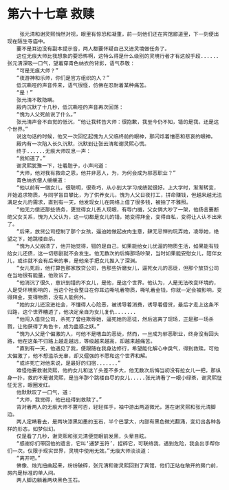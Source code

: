 # 第六十七章 救赎
        张元清和谢灵熙悄然对视，眼里有惊恐和凝重，前一刻他们还在宾馆廊道里，下一刻便出现在陌生寺庙中。
       要不是耳边没有副本提示音，两人都要怀疑自己又进灵境做任务了。
       这位无痕大师比我想象的要恐怖啊，这特么得是什么级别的灵境行者才有这般手段......张元清深吸一口气，望着穿青色纳衣的背影，语气恭敬：
       “可是无痕大师？”
       “夜游神和乐师，你们是官方组织的人？”
       低沉嘶哑的声音传来，语气很怪，仿佛在忍耐着某种痛苦。
       “是！”
       张元清不敢隐瞒。
       殿内沉默了十几秒，低沉嘶哑的声音再次回荡：
       “愧为人父死前说了什么。”
       张元清声音不自觉的低沉，“他让我转告大师：很抱歉，我至今仍不知，错的是我，还是这个世界。”
       说这句话的时候，他又一次回忆起愧为人父临终前的眼神，那闪烁着憎恶和悲哀的眼神。
       殿内有一次陷入长久沉默，沉默到让张云清和谢灵熙心慌。
       终于......无痕大师叹息一声：
       “我知道了。”
       谢灵熙犹豫一下，壮着胆子，小声问道：
       “大师，他对我有救命之恩，他并非恶人，为，为何会成为邪恶职业？”
       青色纳衣僧人缓缓道：
       “他以前有一個女儿，很聪明，很乖巧，从小到大学习成绩就很好。上大学时，渐渐转变，开始追求物质，与同学盲目攀比，为了供养女儿，愧为人父日夜打工，拼命赚钱，但越来越无法满足女儿的需求，直到有一天，他发现女儿在网络上借了很多钱，被拍了不雅照。
       “他无力偿还那些债务，更觉得女儿丢人现眼，有辱门楣，父女俩大吵了一架，他扬言要断绝父女关系，愧为人父认为，这一切都是女儿的错，她变得拜金，变得自私，变得让人认不出来了。
       “后来，放贷公司控制了那个女孩，逼迫她做起皮肉生意，肆无忌惮的玩弄她，凌辱她，绝望之下，她跳楼自杀。
       “愧为人父崩溃了，他开始觉得，错的是自己，如果能给女儿优渥的物质生活，如果能有钱给女儿还债，这一切悲剧就不会发生。他无数次的后悔那场吵架，当时如果能安慰女儿，陪伴女儿，或许就不会有后来的事，是他亲手把女儿推入了深渊。
       “女儿死后，他打算告那家放贷公司，告那些折磨女儿，逼死女儿的恶徒，但那个放贷公司在当地很有能量，他败诉了。
       “他消沉了很久，意识到错的不女儿，是他，是这个世界。他认为，人是无法改变环境的，人是受环境影响的，当这个社会整日在你耳边嘶吼着物质，嘶吼着金钱，你就一定会被影响，变得拜金，变得物质，没有人能例外。
       “她的女儿还没进社会，不懂得人心险恶，被诱导着消费，诱导着借贷，最后才走上这条不归路，这个世界糟透了，他决定亲自为女儿复仇.......
       “他闯入借贷公司，杀死了曾经欺辱她，逼死她的恶徒，然后逃离了现场，正是那一场杀戮，让他获得了角色卡，成为蛊惑之妖。”
       “愧为人父是个偏激的人，可他不是嗜血的恶徒，然而，一旦成为邪恶职业，终身没有回头路，他在这条不归路上越走越远，等级越来越高，却越来越痛苦。
       “直到有一天，他遇见了我，便跟随在我身边修行，希望能化解心中戾气，得到救赎。可他太偏激了，他不想滥杀无辜，却又倔强的不愿和这个世界和解。
       “或许死亡对他来说，是最好的归宿.......”
       难怪他要救谢灵熙，他的女儿和这丫头差不多大，他无数次后悔当初没有拉女儿一把，那纵身一扑，救的不是谢灵熙，是当年那个跳楼自尽的女儿.....张元清看了一眼小绿茶，谢灵熙怔怔无言，眼圈发红。
       他默默叹了一口气，道：
       “大师，我觉得，他已经得到救赎了。”
       背对着两人的无痕大师不置可否，轻轻挥手，袖中游出两道微光，落在谢灵熙和张元清脚边。
       两人定睛看去，是两块漆黑如墨的玉石，半个巴掌大，内部有黑色微光翻涌，变幻出各种各样的形态，如梦似幻。
       仅是看了几秒，谢灵熙和张元清便觉眼前发黑，头晕目眩。
       “感谢伱们带回他的遗言，它叫‘通梦玉符’，捏碎它，可联络我，遇到危险，我会出手帮你们一次。仅限于现实世界，灵境中使用无效。”无痕大师淡淡道：
       “离开吧。”
       佛像、烛光扭曲起来，纷纷破碎，张元清和谢灵熙回到了宾馆，他们正站在敞开的房门前，房内是标准的单人间。
       两人脚边躺着两块黑色玉石。